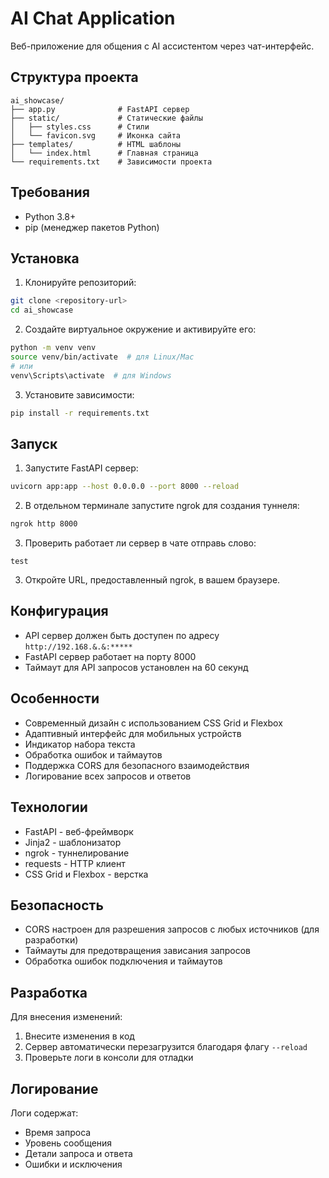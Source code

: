 # AI Chat Application

Веб-приложение для общения с AI ассистентом через чат-интерфейс.

## Структура проекта

```
ai_showcase/
├── app.py              # FastAPI сервер
├── static/             # Статические файлы
│   ├── styles.css      # Стили
│   └── favicon.svg     # Иконка сайта
├── templates/          # HTML шаблоны
│   └── index.html      # Главная страница
└── requirements.txt    # Зависимости проекта
```

## Требования

- Python 3.8+
- pip (менеджер пакетов Python)

## Установка

1. Клонируйте репозиторий:
```bash
git clone <repository-url>
cd ai_showcase
```

2. Создайте виртуальное окружение и активируйте его:
```bash
python -m venv venv
source venv/bin/activate  # для Linux/Mac
# или
venv\Scripts\activate  # для Windows
```

3. Установите зависимости:
```bash
pip install -r requirements.txt
```

## Запуск

1. Запустите FastAPI сервер:
```bash
uvicorn app:app --host 0.0.0.0 --port 8000 --reload
```

2. В отдельном терминале запустите ngrok для создания туннеля:
```bash
ngrok http 8000
```

3. Проверить работает ли сервер в чате отправь слово:
```
test
```

3. Откройте URL, предоставленный ngrok, в вашем браузере.

## Конфигурация

- API сервер должен быть доступен по адресу `http://192.168.&.&:*****`
- FastAPI сервер работает на порту 8000
- Таймаут для API запросов установлен на 60 секунд

## Особенности

- Современный дизайн с использованием CSS Grid и Flexbox
- Адаптивный интерфейс для мобильных устройств
- Индикатор набора текста
- Обработка ошибок и таймаутов
- Поддержка CORS для безопасного взаимодействия
- Логирование всех запросов и ответов

## Технологии

- FastAPI - веб-фреймворк
- Jinja2 - шаблонизатор
- ngrok - туннелирование
- requests - HTTP клиент
- CSS Grid и Flexbox - верстка

## Безопасность

- CORS настроен для разрешения запросов с любых источников (для разработки)
- Таймауты для предотвращения зависания запросов
- Обработка ошибок подключения и таймаутов

## Разработка

Для внесения изменений:
1. Внесите изменения в код
2. Сервер автоматически перезагрузится благодаря флагу `--reload`
3. Проверьте логи в консоли для отладки

## Логирование

Логи содержат:
- Время запроса
- Уровень сообщения
- Детали запроса и ответа
- Ошибки и исключения 